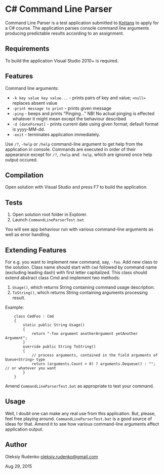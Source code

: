 # C# Command Line Parser
Command Line Parser is a test application submitted to [Kottans](http://kottans.org/) to apply for a C# course.
The application parses console command line arguments producing predictable results according to an assignment.

## Requirements
To build the application Visual Studio 2010+ is required.

## Features
Command line arguments:
* `-k key value key value...` - prints pairs of key and value; `<null>` replaces absent value
* `-print message to print` - prints given message
* `-ping` - beeps and prints "Pinging..." NB! No actual pinging is effected whatever it might mean except the behaviour described
* `-d [dateFormat]` - prints current date using given format; default format is yyyy-MM-dd.
* `-exit` - terminates application immediately.

Use `/?`, `-help` or `/help` command-line argument to get help from the application in console.
Commands are executed in order of their appearance except for `/?`, `/help` and `-help`, which are ignored once help output occured.

## Compilation
Open solution with Visual Studio and press F7 to build the application.

## Tests
1. Open solution root folder in Explorer.
2. Launch `CommandLineParserTest.bat`

You will see app behaviour run with various command-line arguments as well as error handling.

## Extending Features
For e.g. you want to implement new command, say, `-foo`.
Add new class to the solution.
Class name should start with `Cmd` followed by command name (excluding leading dash) with first letter capitalized.
This class should extend abstract class Cmd and implement two methods:

1. `Usage()`, which returns String containing command usage description.
2. `ToString()`, which returns String containing arguments processing result.

Example:
```
    class CmdFoo : Cmd
    {
        static public String Usage()
        {
            return "-foo argument anotherArgument yetAnother Argument";
        }
        override public String ToString()
        {
            // process arguments, contained in the field arguments of Queue<String> type
            return (arguments.Count > 0) ? arguments.Dequeue() : ""; // or whatever you want
        }
    }
```
Amend `CommandLineParserTest.bat` as appropriate to test your command.

## Usage
Well, I doubt one can make any real use from this application. But, please, feel free playing around.
`CommandLineParserTest.bat` is a good source of ideas for that. Amend it to see how various command-line arguments affect application output.

## Author
Oleksiy Rudenko oleksiy.rudenko@gmail.com

Aug 29, 2015